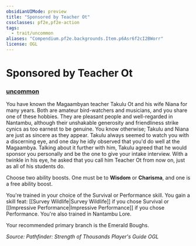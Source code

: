 ```yaml
---
obsidianUIMode: preview
title: "Sponsored by Teacher Ot"
cssclasses: pf2e,pf2e-action
tags:
  - trait/uncommon
aliases: "Compendium.pf2e.backgrounds.Item.p6Asr6f2cI2BWorr"
license: OGL
---
```

# Sponsored by Teacher Ot

### [uncommon](uncommon "Uncommon Rarity Trait")






You have known the Magaambyan teacher Takulu Ot and his wife Niana for many years. Both are amateur bird-watchers and musicians, and you share one of these hobbies. They are pleasant people and well-regarded in Nantambu, although their unshakable generosity and friendliness strike cynics as too earnest to be genuine. You know otherwise; Takulu and Niana are just as sincere as they appear. Takulu always seemed to watch you with a discerning eye, and one day he idly observed that you'd do well at the Magaambya. Talking about it further with him, Takulu agreed that he would sponsor you personally and be the one to give your intake interview. With a twinkle in his eye, he asked that you call him Teacher Ot from now on, just as all of his students do.

Choose two ability boosts. One must be to **Wisdom** or **Charisma**, and one is a free ability boost.

You're trained in your choice of the Survival or Performance skill. You gain a skill feat: [[Survey Wildlife|Survey Wildlife]] if you chose Survival or [[Impressive Performance|Impressive Performance]] if you chose Performance. You're also trained in Nantambu Lore.

Your recommended primary branch is the Emerald Boughs.

*Source: Pathfinder: Strength of Thousands Player's Guide*
*OGL*